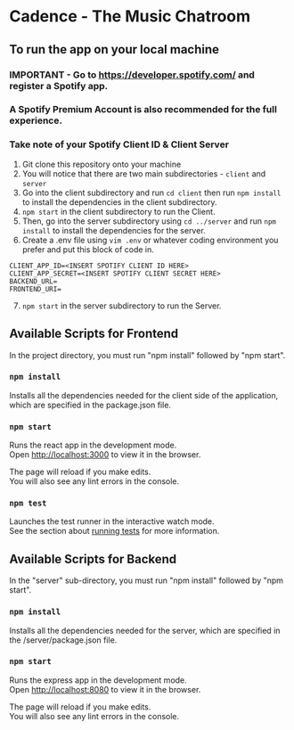 # Cadence - The Music Chatroom

## To run the app on your local machine
### IMPORTANT - Go to https://developer.spotify.com/ and register a Spotify app.
### A Spotify Premium Account is also recommended for the full experience.

### Take note of your Spotify Client ID & Client Server
1. Git clone this repository onto your machine
2. You will notice that there are two main subdirectories - `client` and `server`
3. Go into the client subdirectory and run `cd client` then run `npm install` to install the dependencies in the client subdirectory.
4. `npm start` in the client subdirectory to run the Client.
5. Then, go into the server subdirectory using `cd ../server` and run `npm install` to install the dependencies for the server.
6. Create a .env file using `vim .env` or whatever coding environment you prefer and put this block of code in.
``` 
CLIENT_APP_ID=<INSERT SPOTIFY CLIENT ID HERE>
CLIENT_APP_SECRET=<INSERT SPOTIFY CLIENT SECRET HERE>
BACKEND_URL=
FRONTEND_URI=
```
7. `npm start` in the server subdirectory to run the Server.


## Available Scripts for Frontend

In the project directory, you must run "npm install" followed by "npm start".

### `npm install`

Installs all the dependencies needed for the client side of the application, which are specified in the package.json file.

### `npm start`

Runs the react app in the development mode.<br />
Open [http://localhost:3000](http://localhost:3000) to view it in the browser.

The page will reload if you make edits.<br />
You will also see any lint errors in the console.

### `npm test`

Launches the test runner in the interactive watch mode.<br />
See the section about [running tests](https://facebook.github.io/create-react-app/docs/running-tests) for more information.

## Available Scripts for Backend

In the "server" sub-directory, you must run "npm install" followed by "npm start".

### `npm install`

Installs all the dependencies needed for the server, which are specified in the /server/package.json file.

### `npm start`

Runs the express app in the development mode.<br />
Open [http://localhost:8080](http://localhost:8080) to view it in the browser.

The page will reload if you make edits.<br />
You will also see any lint errors in the console.
